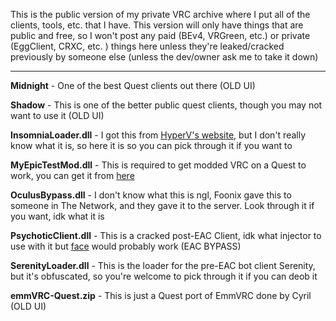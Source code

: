This is the public version of my private VRC archive where I put all of the clients, tools, etc. that I have. This version will only have things that are public and free, so I won't post any paid (BEv4, VRGreen, etc.) or private (EggClient, CRXC, etc. ) things here unless they're leaked/cracked previously by someone else (unless the dev/owner ask me to take it down)

***

**Midnight** - One of the best Quest clients out there (OLD UI)

**Shadow** - This is one of the better public quest clients, though you may not want to use it (OLD UI)

**InsomniaLoader.dll** - I got this from [HyperV's website,](https://www.hvl.gg/Insomnia) but I don't really know what it is, so here it is so you can pick through it if you want to 

**MyEpicTestMod.dll** - This is required to get modded VRC on a Quest to work, you can get it from [here](https://github.com/gompoc/MyEpicTestMod)

**OculusBypass.dll** - I don't know what this is ngl, Foonix gave this to someone in The Network, and they gave it to the server. Look through it if you want, idk what it is

**PsychoticClient.dll** - This is a cracked post-EAC Client, idk what injector to use with it but [face](https://github.com/KANKOSHEV/face-injector-v2) would probably work (EAC BYPASS)

**SerenityLoader.dll** - This is the loader for the pre-EAC bot client Serenity, but it's obfuscated, so you're welcome to pick through it if you can deob it

**emmVRC-Quest.zip** - This is just a Quest port of EmmVRC done by Cyril (OLD UI)
